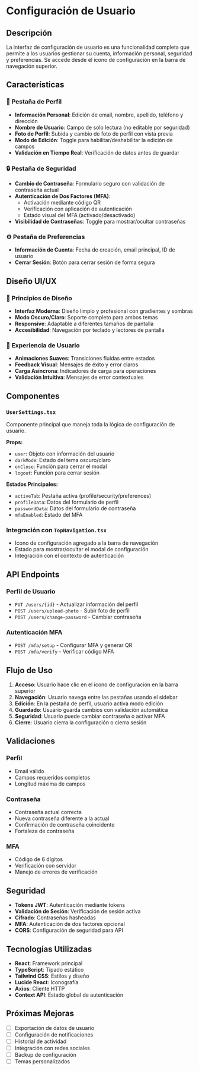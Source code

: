 # Configuración de Usuario

## Descripción

La interfaz de configuración de usuario es una funcionalidad completa que permite a los usuarios gestionar su cuenta, información personal, seguridad y preferencias. Se accede desde el icono de configuración en la barra de navegación superior.

## Características

### 🎯 **Pestaña de Perfil**
- **Información Personal**: Edición de email, nombre, apellido, teléfono y dirección
- **Nombre de Usuario**: Campo de solo lectura (no editable por seguridad)
- **Foto de Perfil**: Subida y cambio de foto de perfil con vista previa
- **Modo de Edición**: Toggle para habilitar/deshabilitar la edición de campos
- **Validación en Tiempo Real**: Verificación de datos antes de guardar

### 🔒 **Pestaña de Seguridad**
- **Cambio de Contraseña**: Formulario seguro con validación de contraseña actual
- **Autenticación de Dos Factores (MFA)**: 
  - Activación mediante código QR
  - Verificación con aplicación de autenticación
  - Estado visual del MFA (activado/desactivado)
- **Visibilidad de Contraseñas**: Toggle para mostrar/ocultar contraseñas

### ⚙️ **Pestaña de Preferencias**
- **Información de Cuenta**: Fecha de creación, email principal, ID de usuario
- **Cerrar Sesión**: Botón para cerrar sesión de forma segura

## Diseño UI/UX

### 🎨 **Principios de Diseño**
- **Interfaz Moderna**: Diseño limpio y profesional con gradientes y sombras
- **Modo Oscuro/Claro**: Soporte completo para ambos temas
- **Responsive**: Adaptable a diferentes tamaños de pantalla
- **Accesibilidad**: Navegación por teclado y lectores de pantalla

### 🎯 **Experiencia de Usuario**
- **Animaciones Suaves**: Transiciones fluidas entre estados
- **Feedback Visual**: Mensajes de éxito y error claros
- **Carga Asíncrona**: Indicadores de carga para operaciones
- **Validación Intuitiva**: Mensajes de error contextuales

## Componentes

### `UserSettings.tsx`
Componente principal que maneja toda la lógica de configuración de usuario.

**Props:**
- `user`: Objeto con información del usuario
- `darkMode`: Estado del tema oscuro/claro
- `onClose`: Función para cerrar el modal
- `logout`: Función para cerrar sesión

**Estados Principales:**
- `activeTab`: Pestaña activa (profile/security/preferences)
- `profileData`: Datos del formulario de perfil
- `passwordData`: Datos del formulario de contraseña
- `mfaEnabled`: Estado del MFA

### Integración con `TopNavigation.tsx`
- Icono de configuración agregado a la barra de navegación
- Estado para mostrar/ocultar el modal de configuración
- Integración con el contexto de autenticación

## API Endpoints

### Perfil de Usuario
- `PUT /users/{id}` - Actualizar información del perfil
- `POST /users/upload-photo` - Subir foto de perfil
- `POST /users/change-password` - Cambiar contraseña

### Autenticación MFA
- `POST /mfa/setup` - Configurar MFA y generar QR
- `POST /mfa/verify` - Verificar código MFA

## Flujo de Uso

1. **Acceso**: Usuario hace clic en el icono de configuración en la barra superior
2. **Navegación**: Usuario navega entre las pestañas usando el sidebar
3. **Edición**: En la pestaña de perfil, usuario activa modo edición
4. **Guardado**: Usuario guarda cambios con validación automática
5. **Seguridad**: Usuario puede cambiar contraseña o activar MFA
6. **Cierre**: Usuario cierra la configuración o cierra sesión

## Validaciones

### Perfil
- Email válido
- Campos requeridos completos
- Longitud máxima de campos

### Contraseña
- Contraseña actual correcta
- Nueva contraseña diferente a la actual
- Confirmación de contraseña coincidente
- Fortaleza de contraseña

### MFA
- Código de 6 dígitos
- Verificación con servidor
- Manejo de errores de verificación

## Seguridad

- **Tokens JWT**: Autenticación mediante tokens
- **Validación de Sesión**: Verificación de sesión activa
- **Cifrado**: Contraseñas hasheadas
- **MFA**: Autenticación de dos factores opcional
- **CORS**: Configuración de seguridad para API

## Tecnologías Utilizadas

- **React**: Framework principal
- **TypeScript**: Tipado estático
- **Tailwind CSS**: Estilos y diseño
- **Lucide React**: Iconografía
- **Axios**: Cliente HTTP
- **Context API**: Estado global de autenticación

## Próximas Mejoras

- [ ] Exportación de datos de usuario
- [ ] Configuración de notificaciones
- [ ] Historial de actividad
- [ ] Integración con redes sociales
- [ ] Backup de configuración
- [ ] Temas personalizados 